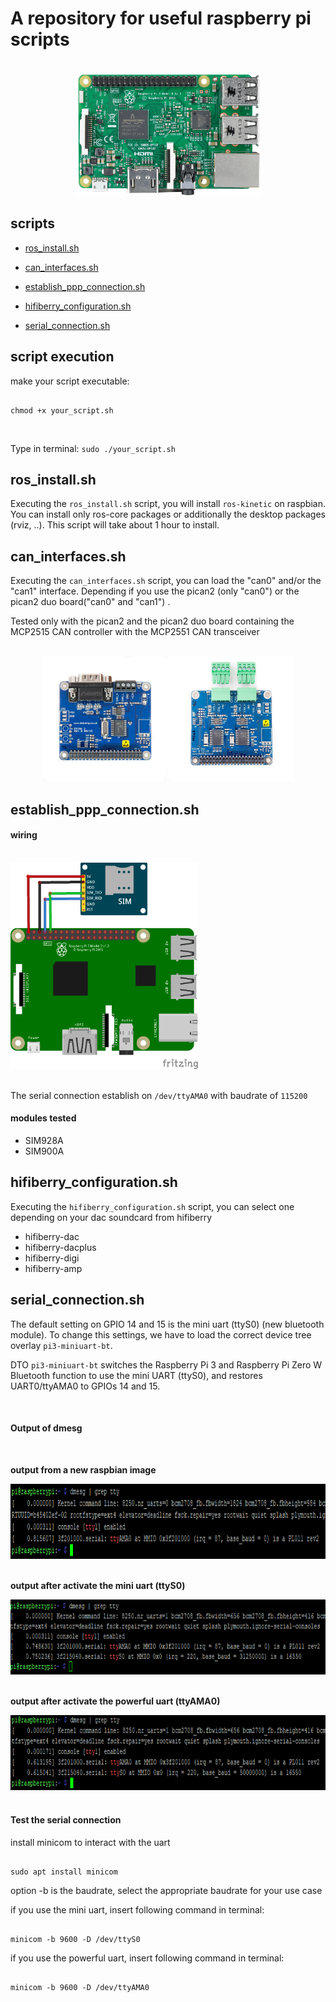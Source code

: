 # A repository for useful raspberry pi scripts

<div align="center">
  <br>
  <img src="pictures/raspberry-pi-3.png" alt="example" width="295" height="197">
</div>

## scripts
- [ros_install.sh](https://github.com/bierschi/raspberry_pi_scripts#ros_installsh)

- [can_interfaces.sh](https://github.com/bierschi/raspberry_pi_scripts#can_interfacessh)

- [establish_ppp_connection.sh](https://github.com/bierschi/raspberry_pi_scripts#establish_ppp_connectionsh)

- [hifiberry_configuration.sh](https://github.com/bierschi/raspberry_pi_scripts#hifiberry_configurationsh)

- [serial_connection.sh](https://github.com/bierschi/raspberry_pi_scripts#serial_connectionsh)

## script execution
make your script executable:
<pre><code>
chmod +x your_script.sh
</pre></code>

<br>

Type in terminal: `sudo ./your_script.sh`

## ros_install.sh

Executing the `ros_install.sh` script, you will install `ros-kinetic` on raspbian.
You can install only ros-core packages or additionally the desktop packages (rviz, ..).
This script will take about 1 hour to install.

## can_interfaces.sh
Executing the `can_interfaces.sh` script, you can load the "can0" and/or the
"can1" interface. Depending if you use the pican2 (only "can0") or the
pican2 duo board("can0" and "can1") .

Tested only with the pican2 and the pican2 duo board containing the MCP2515 CAN controller
with the MCP2551 CAN transceiver

<br>
<div align="center">
  <img src="pictures/pican2.jpg" alt="example" width="200" height="200">
  <img src="pictures/pican2_duo.jpg" alt="example" width="200" height="200">
  <br>
</div>


## establish_ppp_connection.sh

#### **wiring**

<div align="left">
<br>
  <img src="pictures/RP_GSM.png" alt="example" width="300" height="330">
</div>
<br>

The serial connection establish on `/dev/ttyAMA0` with baudrate of `115200`

#### **modules tested**

- SIM928A
- SIM900A

## hifiberry_configuration.sh
Executing the `hifiberry_configuration.sh` script, you can select one
depending on your dac soundcard from hifiberry

- hifiberry-dac
- hifiberry-dacplus
- hifiberry-digi
- hifiberry-amp

## serial_connection.sh

The default setting on GPIO 14 and 15 is the mini uart (ttyS0) (new bluetooth module). To change this settings, we have to load the correct
device tree overlay `pi3-miniuart-bt`.

DTO `pi3-miniuart-bt` switches the Raspberry Pi 3 and Raspberry Pi Zero W Bluetooth
function to use the mini UART (ttyS0), and restores UART0/ttyAMA0 to
GPIOs 14 and 15.

<br>

#### Output of dmesg

<br>

**output from a new raspbian image**
<div align="left">
  <img src="pictures/output_unchanged1.png" alt="example" width="800" height="120">
</div>

<br>

**output after activate the mini uart (ttyS0)**

<div align="left">
  <img src="pictures/output_enable_uart1.png" alt="example" width="800" height="120">
</div>

<br>

**output after activate the powerful uart (ttyAMA0)**

<div align="left">
  <img src="pictures/output_ttyama0.png" alt="example" width="800" height="120">
</div>

<br>

#### Test the serial connection

install minicom to interact with the uart
<pre><code>
sudo apt install minicom
</pre></code>


option -b is the baudrate, select the appropriate baudrate for your use case

if you use the mini uart, insert following command in terminal:
<pre><code>
minicom -b 9600 -D /dev/ttyS0
</pre></code>

if you use the powerful uart, insert following command in terminal:
<pre><code>
minicom -b 9600 -D /dev/ttyAMA0
</pre></code>
